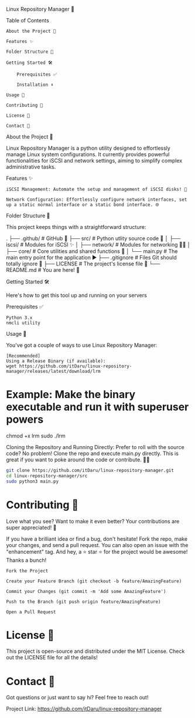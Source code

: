 Linux Repository Manager 🐧

Table of Contents

	About the Project 🚀

    Features ✨

    Folder Structure 📂

    Getting Started 🛠️

        Prerequisites ✅

        Installation ⬇️

    Usage 🚀

    Contributing 🤝

    License 📜

    Contact 📧

About the Project 🚀

Linux Repository Manager is a python utility designed to effortlessly manage Linux system configurations. It currently provides powerful functionalities for iSCSI and network settings, aiming to simplify complex administrative tasks.

Features ✨

    iSCSI Management: Automate the setup and management of iSCSI disks! 🎯

    Network Configuration: Effortlessly configure network interfaces, set up a static normal interface or a static bond interface. 🌐

Folder Structure 📂

This project keeps things with a straightforward structure:

.
├── .github/              # GitHub 🤖
├── src/                  # Python utlity source code 🐍
│   ├── iscsi/            # Modules for iSCSI ✨
│   ├── network/          # Modules for networking 🧙‍♂️
│   ├── core/             # Core utilities and shared functions 🧠
│   └── main.py           # The main entry point for the application ▶️
├── .gitignore            # Files Git should totally ignore 🤫
├── LICENSE               # The project's license file 📜
└── README.md             # You are here! 👋

Getting Started 🛠️

Here's how to get this tool up and running on your servers

Prerequisites ✅

    Python 3.x
	nmcli utility

Usage 🚀

You've got a couple of ways to use Linux Repository Manager:

    [Recommended]
    Using a Release Binary (if available):
    wget https://github.com/itDaru/linux-repository-manager/releases/latest/download/lrm

# Example: Make the binary executable and run it with superuser powers
chmod +x lrm
sudo ./lrm

Cloning the Repository and Running Directly:
Prefer to roll with the source code? No problem! 
Clone the repo and execute main.py directly. This is great if you want to poke around the code or contribute. 🧑‍💻

```bash
git clone https://github.com/itDaru/linux-repository-manager.git
cd linux-repository-manager/src
sudo python3 main.py
```

# Contributing 🤝

Love what you see? Want to make it even better? Your contributions are super appreciated! 🙌

If you have a brilliant idea or find a bug, don't hesitate! Fork the repo, make your changes, and send a pull request. You can also open an issue with the "enhancement" tag. And hey, a ⭐ star ⭐ for the project would be awesome! Thanks a bunch!

    Fork the Project

    Create your Feature Branch (git checkout -b feature/AmazingFeature)

    Commit your Changes (git commit -m 'Add some AmazingFeature')

    Push to the Branch (git push origin feature/AmazingFeature)

    Open a Pull Request

# License 📜

This project is open-source and distributed under the MIT License. Check out the LICENSE file for all the details!

# Contact 📧

Got questions or just want to say hi? Feel free to reach out!

Project Link: https://github.com/itDaru/linux-repository-manager
